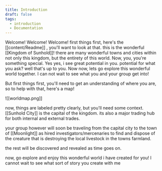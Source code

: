 ```yaml
---
title: Introduction
draft: false
tags:
  - introduction
  - Documentation
---
```

 Welcome! Welcome! Welcome! 
 first things first, here's the [[content/Readme]] , you'll want to look at that.
 this is the wonderful [[Kingdom of Sunhold]]!
 there are many wonderful towns and cities within not only this kingdom, but the entirety of this world. Now, you, you're something special. Yes yes, i see great potential in you. potential for what you ask? well that's up to you. Now now, lets go explore this wonderful world together. I can not wait to see what you and your group get into!

But first things first, you'll need to get an understanding of where you are, so to help with that, here's a map!


![[worldmap.png]]

now, things are labeled pretty clearly, but you'll need some context. [[Sunhold City]] is the capital of the kingdom. its also a major trading hub for both internal and external trades.

your group however will soon be traveling from the capital city to the town of [[Moonlight]] as hired investigators/mercenaries to find and dispose of the creature that is destroying the local livestock in the towns farmland.

the rest will be discovered and revealed as time goes on.

now, go explore and enjoy this wonderful world i have created for you! I cannot wait to see what sort of story you create with me